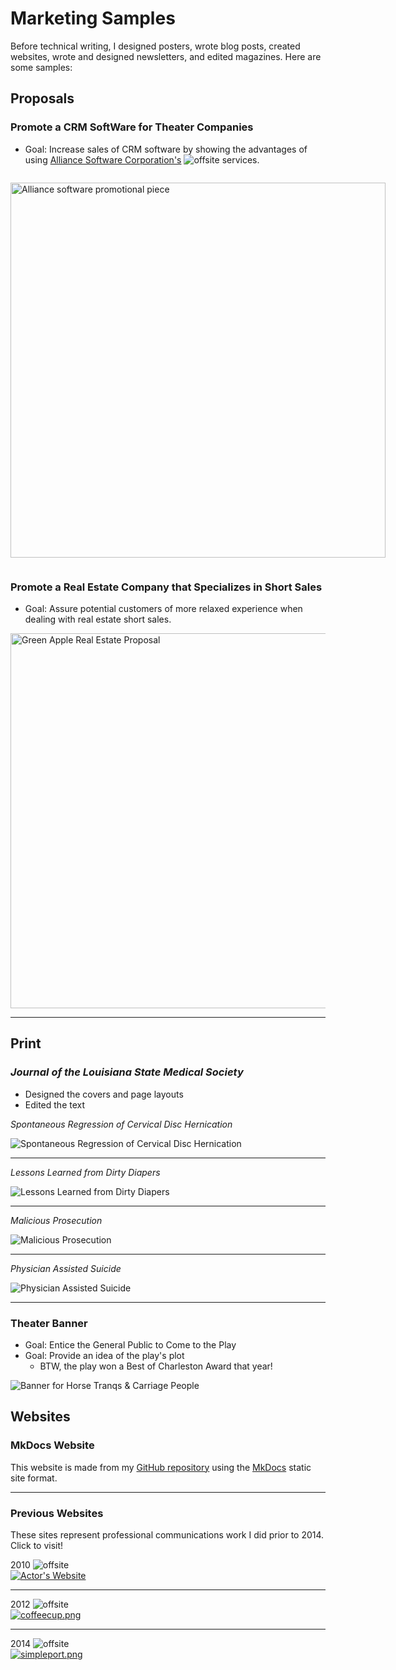 # Marketing Samples

Before technical writing, I designed posters, wrote blog posts, created websites, wrote and designed newsletters, and edited magazines. Here are some samples:

## Proposals

### Promote a CRM SoftWare for Theater Companies 

* Goal: Increase sales of CRM software by showing the advantages of using [Alliance Software Corporation's](https://wit.edu/directory/aspen-olmsted) ![offsite](images/offsite.jpg) services.


<div style="display: inline-block; gap: 10px;">
 
  <div style="flex: 1;">
   
 <p><img src="../images/Alliance-Proposal-New-Front.jpg" alt="Alliance software promotional piece" width="600"></p>

  </div>
</div>



### Promote a Real Estate Company that Specializes in Short Sales

* Goal: Assure potential customers of more relaxed experience when dealing with real estate short sales.

<div style="display: inline-block; gap: 10px;">
 
  <div style="flex: 1;">
   </div>
</div>

<img src="../images/greenappleproposal.png" alt="Green Apple Real Estate Proposal" width="600">


---

## Print 

### *Journal of the Louisiana State Medical Society*

- Designed the covers and page layouts
- Edited the text




*Spontaneous Regression of Cervical Disc Hernication*

![Spontaneous Regression of Cervical Disc Hernication](images/journalback.jpg) 

---

*Lessons Learned from Dirty Diapers*

![Lessons Learned from Dirty Diapers](images/journalbaby.jpg)

---

*Malicious Prosecution*

![Malicious Prosecution](images/journalprosecution.jpg)

---


*Physician Assisted Suicide*

![Physician Assisted Suicide](images/journalphysician.jpg)

---

### Theater Banner

* Goal: Entice the General Public to Come to the Play
* Goal: Provide an idea of the play's plot
    * BTW, the play won a Best of Charleston Award that year!

![Banner for Horse Tranqs & Carriage People](images/banner-copy.png)

## Websites

### MkDocs Website

This website is made from my [GitHub repository](https://github.com/jenpetsmit) using the [MkDocs](https://www.mkdocs.org/) static site format.

---

### Previous Websites

These sites represent professional communications work I did prior to 2014. Click to visit!

2010  ![offsite](images/offsite.jpg) <br>
[![Actor's Website](images/rwsmith_home.jpg)](http://jenniferpetroffsmith.me/rwsmith3/index.html) 

---

2012  ![offsite](images/offsite.jpg) <br>
[![coffeecup.png](images/coffeecup.png)](http://jenniferpetroffsmith.me/secondcup/index.htm)

---

2014  ![offsite](images/offsite.jpg)<br>
[![simpleport.png](images/simpleport.png)](http://jenniferpetroffsmith.me/jps/index.html)
  
